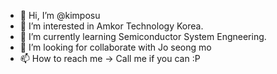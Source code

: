 - 👋 Hi, I’m @kimposu
- 👀 I’m interested in Amkor Technology Korea.
- 🌱 I’m currently learning Semiconductor System Engneering.
- 💞️ I’m looking for collaborate with Jo seong mo
- 📫 How to reach me -> Call me if you can :P

<!---
kimposu/kimposu is a ✨ special ✨ repository because its `README.md` (this file) appears on your GitHub profile.
You can click the Preview link to take a look at your changes.
--->
